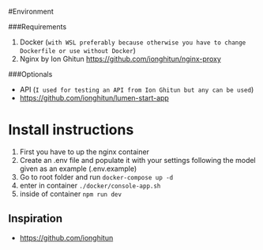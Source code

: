 #Environment

###Requirements
1) Docker (`with WSL preferably because otherwise you have to change Dockerfile or use without Docker`)
2) Nginx by Ion Ghitun https://github.com/ionghitun/nginx-proxy

###Optionals
- API (`I used for testing an API from Ion Ghitun but any can be used`)
- https://github.com/ionghitun/lumen-start-app

# Install instructions
1) First you have to up the nginx container
2) Create an .env file and populate it with your settings following the model given as an example (.env.example)
3) Go to root folder and run `docker-compose up -d`
4) enter in container `./docker/console-app.sh`
5) inside of container `npm run dev`

## Inspiration
* https://github.com/ionghitun
